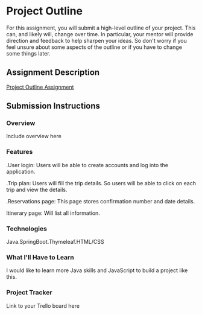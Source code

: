 # Project Outline
For this assignment, you will submit a high-level outline of your project. This can, and likely will, change over time. In particular, your mentor will provide direction and feedback to help sharpen your ideas. So don't worry if you feel unsure about some aspects of the outline or if you have to change some things later.

## Assignment Description
[Project Outline Assignment](https://education.launchcode.org/liftoff/modules/assignments/project-outline)

## Submission Instructions

### Overview
Include overview here
### Features
.User login: Users will be able to create accounts and log into the application.

.Trip plan: Users will fill the trip details. So users will be able to click on each trip and view the details.

.Reservations page: This page stores confirmation number and date details.

Itinerary page: Will list all information.
### Technologies

Java.SpringBoot.Thymeleaf.HTML/CSS
### What I'll Have to Learn

I would like to learn more Java skills and JavaScript to build a project like this.

### Project Tracker
Link to your Trello board here
